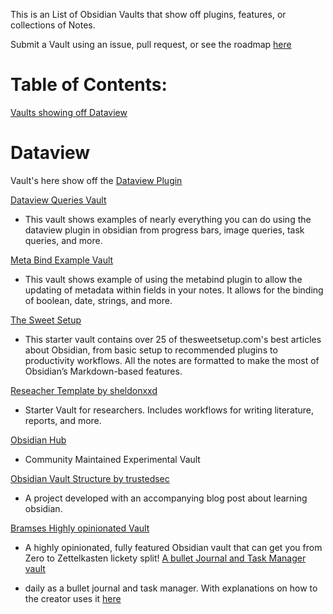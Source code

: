 This is an List of Obsidian Vaults that show off plugins, features, or collections of Notes.

Submit a Vault using an issue, pull request, or see the roadmap [here](https://sharing.clickup.com/20142484/l/6-194212601-1/list)

# Table of Contents:

[Vaults showing off Dataview](#Dataview)

# Dataview 
Vault's here show off the [Dataview Plugin](https://github.com/blacksmithgu/obsidian-dataview)

[Dataview Queries Vault](https://github.com/s-blu/obsidian_dataview_example_vault)
- This vault shows examples of nearly everything you can do using the dataview plugin in obsidian from progress bars, image queries, task queries, and more.


[Meta Bind Example Vault](https://github.com/mProjectsCode/obsidian-meta-bind-plugin/tree/master/exampleVault)
- This vault shows example of using the metabind plugin to allow the updating of metadata within fields in your notes. It allows for the binding of boolean, date, strings, and more.


[The Sweet Setup](https://thesweetsetup.com/wp-content/uploads/2021/12/sweet-setup-obsidian-starter-vault.zip)
- This starter vault contains over 25 of thesweetsetup.com's best articles about Obsidian, from basic setup to recommended plugins to productivity workflows. All the notes are formatted to make the most of Obsidian’s Markdown-based features.


[Reseacher Template by sheldonxxd](https://github.com/sheldonxxd/obsidian_vault_template_for_researcher)
- Starter Vault for researchers. Includes workflows for writing literature, reports, and more.


[Obsidian Hub](https://github.com/obsidian-community/obsidian-hub)
- Community Maintained Experimental Vault

[Obsidian Vault Structure by trustedsec](https://github.com/trustedsec/Obsidian-Vault-Structure)
- A project developed with an accompanying blog post about learning obsidian.

[Bramses Highly opinionated Vault](https://github.com/bramses/bramses-highly-opinionated-vault-2023)
- A highly opinionated, fully featured Obsidian vault that can get you from Zero to Zettelkasten lickety split!
[A bullet Journal and Task Manager vault](https://drive.google.com/file/d/1N5IQKertzJFMpHb62SOi2Eq9wR0DV3S6/view?usp=share_link)

- daily as a bullet journal and task manager. With explanations on how to the creator uses it [here](https://www.travelertechie.com/2022/12/bullet-journal-and-task-management-in.html)

